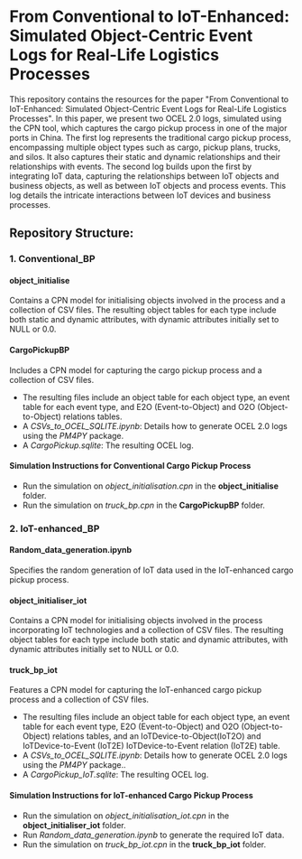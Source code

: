 # From Conventional to IoT-Enhanced: Simulated Object-Centric Event Logs for Real-Life Logistics Processes

This repository contains the resources for the paper "From Conventional to IoT-Enhanced: Simulated Object-Centric Event Logs for Real-Life Logistics Processes". In this paper, we present two OCEL 2.0 logs, simulated using the CPN tool, which captures the cargo pickup process in one of the major ports in China. The first log represents the traditional cargo pickup process, encompassing multiple object types such as cargo, pickup plans, trucks, and silos. It also captures their static and dynamic relationships and their relationships with events. The second log builds upon the first by integrating IoT data, capturing the relationships between IoT objects and business objects, as well as between IoT objects and process events. This log details the intricate interactions between IoT devices and business processes. 

## Repository Structure:
### 1. Conventional_BP
#### object_initialise
Contains a CPN model for initialising objects involved in the process and a collection of CSV files. The resulting object tables for each type include both static and dynamic attributes, with dynamic attributes initially set to NULL or 0.0.
#### CargoPickupBP
Includes a CPN model for capturing the cargo pickup process and a collection of CSV files.
  - The resulting files include an object table for each object type, an event table for each event type, and E2O (Event-to-Object) and O2O (Object-to-Object) relations tables.
  - A _CSVs_to_OCEL_SQLITE.ipynb_: Details how to generate OCEL 2.0 logs using the _PM4PY_ package.
  - A _CargoPickup.sqlite_: The resulting OCEL log.
    
#### Simulation Instructions for Conventional Cargo Pickup Process
- Run the simulation on _object_initialisation.cpn_ in the **object_initialise** folder.
- Run the simulation on _truck_bp.cpn_ in the **CargoPickupBP** folder.
  

### 2. IoT-enhanced_BP
#### Random_data_generation.ipynb
Specifies the random generation of IoT data used in the IoT-enhanced cargo pickup process.
#### object_initialiser_iot
Contains a CPN model for initialising objects involved in the process incorporating IoT technologies and a collection of CSV files. The resulting object tables for each type include both static and dynamic attributes, with dynamic attributes initially set to NULL or 0.0.
#### truck_bp_iot
Features a CPN model for capturing the IoT-enhanced cargo pickup process and a collection of CSV files.
  - The resulting files include an object table for each object type, an event table for each event type, E2O (Event-to-Object) and O2O (Object-to-Object) relations tables, and an IoTDevice-to-Object(IoT2O) and IoTDevice-to-Event (IoT2E) IoTDevice-to-Event relation (IoT2E) table.
  - A _CSVs_to_OCEL_SQLITE.ipynb_: Details how to generate OCEL 2.0 logs using the _PM4PY_ package..
  - A _CargoPickup_IoT.sqlite_: The resulting OCEL log.
 
#### Simulation Instructions for IoT-enhanced Cargo Pickup Process
- Run the simulation on _object_initialisation_iot.cpn_ in the **object_initialiser_iot** folder.
- Run _Random_data_generation.ipynb_ to generate the required IoT data.
- Run the simulation on _truck_bp_iot.cpn_ in the **truck_bp_iot** folder.
